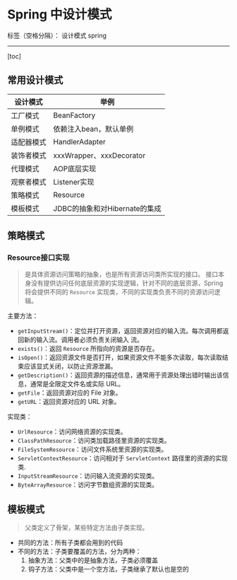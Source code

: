 # Spring 中设计模式

标签（空格分隔）： 设计模式 spring

---

[toc]

## 常用设计模式

|设计模式|举例|
|---|---|
|工厂模式|BeanFactory|
|单例模式|依赖注入bean，默认单例|
|适配器模式|HandlerAdapter|
|装饰者模式|xxxWrapper、xxxDecorator|
|代理模式|AOP底层实现|
|观察者模式|Listener实现|
|策略模式|Resource|
|模板模式|JDBC的抽象和对Hibernate的集成|

## 策略模式

### Resource接口实现

> 是具体资源访问策略的抽象，也是所有资源访问类所实现的接口。
> 接⼝本⾝没有提供访问任何底层资源的实现逻辑，针对不同的底层资源，Spring 将会提供不同的 `Resource` 实现类，不同的实现类负责不同的资源访问逻辑。

主要方法：

- `getInputStream()`：定位并打开资源，返回资源对应的输⼊流。每次调⽤都返回新的输⼊流。调⽤者必须负责关闭输⼊
流。
- `exists()`：返回 `Resource` 所指向的资源是否存在。
- `isOpen()`：返回资源⽂件是否打开，如果资源⽂件不能多次读取，每次读取结束应该显式关闭，以防⽌资源泄漏。
- `getDescription()`：返回资源的描述信息，通常⽤于资源处理出错时输出该信息，通常是全限定⽂件名或实际 URL。
- `getFile`：返回资源对应的 File 对象。
- `getURL`：返回资源对应的 URL 对象。

实现类：

- `UrlResource`：访问⽹络资源的实现类。
- `ClassPathResource`：访问类加载路径⾥资源的实现类。
- `FileSystemResource`：访问⽂件系统⾥资源的实现类。
- `ServletContextResource`：访问相对于 `ServletContext` 路径⾥的资源的实现类.
- `InputStreamResource`：访问输⼊流资源的实现类。
- `ByteArrayResource`：访问字节数组资源的实现类。

## 模板模式

> ⽗类定义了⻣架，某些特定⽅法由⼦类实现。

- 共同的⽅法：所有⼦类都会⽤到的代码
- 不同的⽅法：⼦类要覆盖的⽅法，分为两种：
    1. 抽象⽅法：⽗类中的是抽象⽅法，⼦类必须覆盖
    1. 钩⼦⽅法：⽗类中是⼀个空⽅法，⼦类继承了默认也是空的

